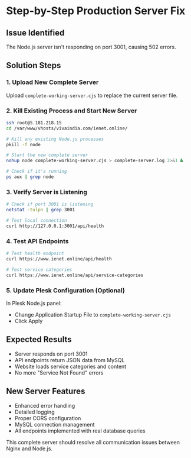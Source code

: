 # Step-by-Step Production Server Fix

## Issue Identified
The Node.js server isn't responding on port 3001, causing 502 errors.

## Solution Steps

### 1. Upload New Complete Server
Upload `complete-working-server.cjs` to replace the current server file.

### 2. Kill Existing Process and Start New Server
```bash
ssh root@5.181.218.15
cd /var/www/vhosts/vivaindia.com/ienet.online/

# Kill any existing Node.js processes
pkill -f node

# Start the new complete server
nohup node complete-working-server.cjs > complete-server.log 2>&1 &

# Check if it's running
ps aux | grep node
```

### 3. Verify Server is Listening
```bash
# Check if port 3001 is listening
netstat -tulpn | grep 3001

# Test local connection
curl http://127.0.0.1:3001/api/health
```

### 4. Test API Endpoints
```bash
# Test health endpoint
curl https://www.ienet.online/api/health

# Test service categories
curl https://www.ienet.online/api/service-categories
```

### 5. Update Plesk Configuration (Optional)
In Plesk Node.js panel:
- Change Application Startup File to `complete-working-server.cjs`
- Click Apply

## Expected Results
- Server responds on port 3001
- API endpoints return JSON data from MySQL
- Website loads service categories and content
- No more "Service Not Found" errors

## New Server Features
- Enhanced error handling
- Detailed logging
- Proper CORS configuration
- MySQL connection management
- All endpoints implemented with real database queries

This complete server should resolve all communication issues between Nginx and Node.js.